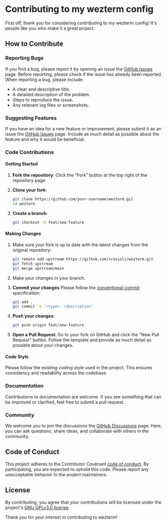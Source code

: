 # Contributing to my wezterm config

First off, thank you for considering contributing to my wezterm config! It's
people like you who make it a great project.

## How to Contribute

### Reporting Bugs

If you find a bug, please report it by opening an issue the [GitHub
Issues](https://github.com/sravioli/wezterm/issues) page. Before reporting,
please check if the issue has already been reported. When reporting a bug, please
include:

- A clear and descriptive title.
- A detailed description of the problem.
- Steps to reproduce the issue.
- Any relevant log files or screenshots.

### Suggesting Features

If you have an idea for a new feature or improvement, please submit it as an
issue the [GitHub Issues](https://github.com/sravioli/wezterm/issues) page.
Include as much detail as possible about the feature and why it would be
beneficial.

### Code Contributions

#### Getting Started

1. **Fork the repository**: Click the "Fork" button at the top right of the repository page.

2. **Clone your fork**:

    ```bash
    git clone https://github.com/your-username/wezterm.git
    cd wezterm
    ```

3. **Create a branch**:

    ```bash
    git checkout -b feat/new-feature
    ```

#### Making Changes

1. Make sure your fork is up to date with the latest changes from the original repository:

    ```bash
    git remote add upstream https://github.com/sravioli/wezterm.git
    git fetch upstream
    git merge upstream/main
    ```

2. Make your changes in your branch.

3. **Commit your changes** Please follow the [conventional
   commit](https://www.conventionalcommits.org/en/v1.0.0/#summary) specification:

    ```bash
    git add .
    git commit -m "<type>: <description"
    ```

4. **Push your changes**:

    ```bash
    git push origin feat/new-feature
    ```

5. **Open a Pull Request**: Go to your fork on GitHub and click the "New Pull
   Request" button. Follow the template and provide as much detail as possible
   about your changes.

#### Code Style

Please follow the existing coding style used in the project. This ensures
consistency and readability across the codebase.

### Documentation

Contributions to documentation are welcome. If you see something that can be
improved or clarified, feel free to submit a pull request.

### Community

We welcome you to join the discussions the [GitHub
Discussions](https://github.com/sravioli/wezterm/discussions) page. Here, you can
ask questions, share ideas, and collaborate with others in the community.

## Code of Conduct

This project adheres to the Contributor Covenant [code of
conduct](https://github.com/sravioli/wezterm/blob/main/.github/CODE_OF_CONDUCT.md).
By participating, you are expected to uphold this code. Please report any
unacceptable behavior to the project maintainers.

## License

By contributing, you agree that your contributions will be licensed under the
project's [GNU GPLv3.0 license](https://github.com/sravioli/wezterm/blob/main/LICENSE.txt).

Thank you for your interest in contributing to wezterm!
